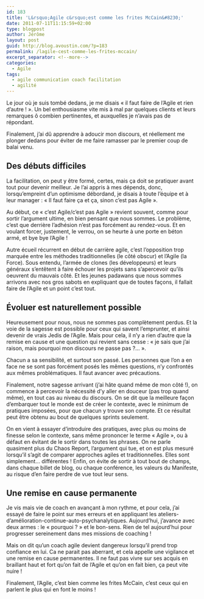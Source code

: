 ```yaml
---
id: 183
title: 'L&rsquo;Agile c&rsquo;est comme les frites McCain&#8230;'
date: 2011-07-11T11:15:59+02:00
type: blogpost
author: Jérôme
layout: post
guid: http://blog.avoustin.com/?p=183
permalink: /lagile-cest-comme-les-frites-mccain/
excerpt_separator: <!--more-->
categories:
  - Agile
tags:
  - agile communication coach facilitation
  - agilité
---
```


Le jour où je suis tombé dedans, je me disais « il faut faire de l&rsquo;Agile et rien d&rsquo;autre ! ». Un bel enthousiasme vite mis à mal par quelques clients et leurs remarques ô combien pertinentes, et auxquelles je n&rsquo;avais pas de répondant.

Finalement, j&rsquo;ai dû apprendre à adoucir mon discours, et réellement me plonger dedans pour éviter de me faire ramasser par le premier coup de balai venu.

<!--more-->

## Des débuts difficiles

La facilitation, on peut y être formé, certes, mais ça doit se pratiquer avant tout pour devenir meilleur. Je l&rsquo;ai appris à mes dépends, donc, lorsqu&#8217;empreint d&rsquo;un optimisme débordand, je disais à toute l&rsquo;équipe et à leur manager : « Il faut faire ça et ça, sinon c&rsquo;est pas Agile ».

Au début, ce « c&rsquo;est Agile/c&rsquo;est pas Agile » revient souvent, comme pour sortir l&rsquo;argument ultime, en bien pensant que nous sommes. Le problème, c&rsquo;est que derrière l&rsquo;adhésion n&rsquo;est pas forcément au rendez-vous. Et en voulant forcer, justement, le verrou, on se heurte à une porte en béton armé, et bye bye l&rsquo;Agile !

Autre écueil récurrent en début de carrière agile, c&rsquo;est l&rsquo;opposition trop marquée entre les méthodes traditionnelles (le côté obscur) et l&rsquo;Agile (la Force). Sous entendu, l&rsquo;armée de clones (les développeurs) et leurs généraux s&rsquo;entêtent à faire échouer les projets sans s&rsquo;apercevoir qu&rsquo;ils oeuvrent du mauvais côté. Et les jeunes padawans que nous sommes arrivons avec nos gros sabots en expliquant que de toutes façons, il fallait faire de l&rsquo;Agile et un point c&rsquo;est tout.

## Évoluer est naturellement possible

Heureusement pour nous, nous ne sommes pas complètement perdus. Et la voie de la sagesse est possible pour ceux qui savent l&#8217;emprunter, et ainsi devenir de vrais Jedis de l&rsquo;Agile. Mais pour cela, il n&rsquo;y a rien d&rsquo;autre que la remise en cause et une question qui revient sans cesse : « je sais que j&rsquo;ai raison, mais pourquoi mon discours ne passe pas ?&#8230; ».

Chacun a sa sensibilité, et surtout son passé. Les personnes que l&rsquo;on a en face ne se sont pas forcément posés les mêmes questions, n&rsquo;y confrontés aux mêmes problématiques. Il faut avancer avec précautions.

Finalement, notre sagesse arrivant (j&rsquo;ai hâte quand même de mon côté !), on commence à percevoir la nécessité d&rsquo;y aller en douceur (pas trop quand même), en tout cas au niveau du discours. On se dit que la meilleure façon d&#8217;embarquer tout le monde est de créer le contexte, avec le minimum de pratiques imposées, pour que chacun y trouve son compte. Et ce résultat peut être obtenu au bout de quelques sprints seulement.

On en vient à essayer d&rsquo;introduire des pratiques, avec plus ou moins de finesse selon le contexte, sans même prononcer le terme « Agile », ou à défaut en évitant de le sortir dans toutes les phrases. On ne parle quasiment plus du Chaos Report, l&rsquo;argument qui tue, et on est plus mesuré lorsqu&rsquo;il s&rsquo;agit de comparer approches agiles et traditionnelles. Elles sont simplement&#8230; différentes ! Enfin, on évite de sortir à tout bout de champs, dans chaque billet de blog, ou chaque conférence, les valeurs du Manifeste, au risque d&rsquo;en faire perdre de vue tout leur sens.

## Une remise en cause permanente

Je vis mais vie de coach en avançant à mon rythme, et pour cela, j&rsquo;ai essayé de faire le point sur mes erreurs et en appliquant les ateliers-d&rsquo;amélioration-continue-auto-psychanalytiques. Aujourd&rsquo;hui, j&rsquo;avance avec deux armes : le « pourquoi ? » et le bon-sens. Rien de tel aujourd&rsquo;hui pour progresser sereinement dans mes missions de coaching !

Mais on dit qu&rsquo;un coach agile devient dangereux lorsqu&rsquo;il prend trop confiance en lui. Ca ne parait pas aberrant, et cela appelle une vigilance et une remise en cause permanentes. Il ne faut pas vivre sur ses acquis en braillant haut et fort qu&rsquo;on fait de l&rsquo;Agile et qu&rsquo;on en fait bien, ça peut vite nuire !

Finalement, l&rsquo;Agile, c&rsquo;est bien comme les frites McCain, c&rsquo;est ceux qui en parlent le plus qui en font le moins !

